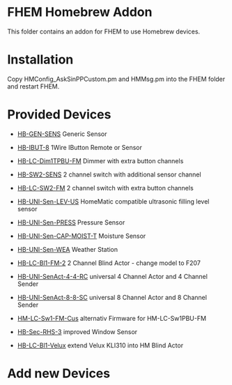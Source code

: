 # FHEM Homebrew Addon

This folder contains an addon for FHEM to use Homebrew devices.

# Installation

Copy HMConfig_AskSinPPCustom.pm and HMMsg.pm into the FHEM folder and restart FHEM.

# Provided Devices

* [HB-GEN-SENS](https://github.com/pa-pa/AskSinPP/tree/master/examples/custom/HB-GEN-SENS) Generic Sensor
* [HB-IBUT-8](https://github.com/pa-pa/AskSinPP/tree/master/examples/custom/HB-IBUT-8) 1Wire IButton Remote or Sensor
* [HB-LC-Dim1TPBU-FM](https://github.com/pa-pa/AskSinPP/tree/master/examples/custom/HB-LC-Dim1TPBU-FM) Dimmer with extra button channels
* [HB-SW2-SENS](https://github.com/pa-pa/AskSinPP/tree/master/examples/custom/HB-SW2-SENS) 2 channel switch with additional sensor channel
* [HB-LC-SW2-FM](https://github.com/pa-pa/AskSinPP/tree/master/examples/custom/HM-LC-SW2-FM) 2 channel switch with extra button channels

* [HB-UNI-Sen-LEV-US](https://github.com/jp112sdl/HB-UNI-Sen-LEV-US) HomeMatic compatible ultrasonic filling level sensor 
* [HB-UNI-Sen-PRESS](https://github.com/jp112sdl/HB-UNI-Sen-PRESS) Pressure Sensor
* [HB-UNI-Sen-CAP-MOIST-T](https://github.com/jp112sdl/HB-UNI-Sen-CAP-MOIST) Moisture Sensor
* [HB-UNI-Sen-WEA](https://github.com/jp112sdl/HB-UNI-Sen-WEA) Weather Station
* [HB-LC-Bl1-FM-2](https://github.com/jp112sdl/HM-LC-Bl1-FM-2) 2 Channel Blind Actor - change model to F207
* [HB-UNI-SenAct-4-4-RC](https://github.com/jp112sdl/HB-UNI-SenAct-4-4) universal 4 Channel Actor and 4 Channel Sender
* [HB-UNI-SenAct-8-8-SC](https://github.com/jp112sdl/HB-UNI-SenAct-8-8) universal 8 Channel Actor and 8 Channel Sender
* [HM-LC-Sw1-FM-Cus](https://github.com/jp112sdl/Beispiel_AskSinPP/tree/master/examples/HB-LC-Sw1PBU-FM) alternativ Firmware for HM-LC-Sw1PBU-FM
* [HB-Sec-RHS-3](https://github.com/pa-pa/HB-Sec-RHS-3) improved Window Sensor
* [HB-LC-Bl1-Velux](https://github.com/pa-pa/AskSinPP/tree/master/examples/custom/HB-LC-Bl1-Velux) extend Velux KLI310 into HM Blind Actor

# Add new Devices

